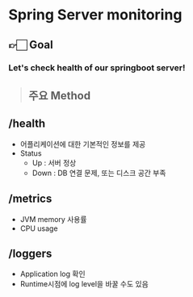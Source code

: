 # Spring Server monitoring

## 👉🏻 Goal
### Let's check health of our springboot server!

> ## 주요 Method
## /health

- 어플리케이션에 대한 기본적인 정보를 제공
- Status
    - Up : 서버 정상
    - Down : DB 연결 문제, 또는 디스크 공간 부족

## /metrics
- JVM memory 사용률
- CPU usage


## /loggers
- Application log 확인
- Runtime시점에 log level을 바꿀 수도 있음


